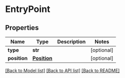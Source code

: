 # EntryPoint

## Properties
Name | Type | Description | Notes
------------ | ------------- | ------------- | -------------
**type** | **str** |  | [optional] 
**position** | [**Position**](Position.md) |  | [optional] 

[[Back to Model list]](../README.md#documentation-for-models) [[Back to API list]](../README.md#documentation-for-api-endpoints) [[Back to README]](../README.md)


